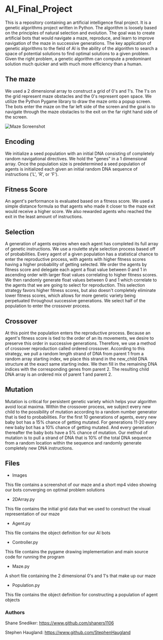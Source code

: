 # AI_Final_Project

This is a repository containing an artificial intelligence final project.  It is a genetic algorithms project written in Python. The algorithm is loosely based on the principles of natural selection and evolution.  The goal was to create artificial bots that would navigate a maze, reproduce, and learn to improve navigation of the maze in successive generations. The key application of genetic algorithms to the field of AI is the ability of the algorithm to search a space of potential solutions to find optimal solutions to a given problem.  Given the right problem, a genetic algorithm can compute a predominant solution much quicker and with much more efficiency than a human.

## The maze

We used a 2 dimensional array to construct a grid of 0's and 1's.  The 1's on the grid represent maze obstacles and the 0's represent open space.  We utilize the Python Pygame library to draw the maze onto a popup screen.  The bots enter the maze on the far left side of the screen and the goal is to navigate through the maze obstacles to the exit on the far right hand side of the screen.

![Maze Screenshot](https://github.com/shaners1106/AI_Final_Project/blob/master/Images/Maze.PNG)

## Encoding

We initialize a seed population with an initial DNA consisting of completely random navigational directives.  We hold the "genes" in a 1 dimensional array.  Once the population size is predetermined a seed population of agents is initialized each given an initial random DNA sequence of instructions ('L', 'R', or 'F').

## Fitness Score

An agent's performance is evaluated based on a fitness score.  We used a simple distance formula so that agents who made it closer to the maze exit would receive a higher score.  We also rewarded agents who reached the exit in the least amount of instructions.

## Selection

A generation of agents expires when each agent has completed its full array of genetic instructions.  We use a roulette style selection process based off of probabilities.  Every agent of a given population has a statistical chance to enter the reproductive process, with agents with higher fitness scores having a higher probability of getting selected.  We order the agents by fitness score and delegate each agent a float value between 0 and 1 in ascending order with larger float values correlating to higher fitness scores.  We then randomly generate float values between 0 and 1 which correlate to the agents that we are going to select for reproduction.  This selection strategy favors higher fitness scores, but also doesn't completely eliminate lower fitness scores, which allows for more genetic variety being perpetuated throughout successive generations. We select half of the population to enter the crossover process. 

## Crossover

At this point the population enters the reproductive process. Because an agent's fitness score is tied to the order of an its movements, we desire to preserve this order in successive generations.  Therefore, we use a method of crossover reproduction called ordered crossover.  According to this strategy, we pull a random length strand of DNA from parent 1 from a random array starting index, we place this strand in the new_child DNA structure at the exact same starting index.  We then fill in the remaining DNA indices with the corresponding genes from parent 2.  The resulting child DNA array is an ordered mix of parent 1 and parent 2.

## Mutation

Mutation is critical for persistent genetic variety which helps your algorithm avoid local maxima.  Within the crossover process, we subject every new child to the possibility of mutation according to a random number generator that is tied to probabilities.  For the first 10 generations of agents, every new baby bot has a 15% chance of getting mutated.  For generations 11-20 every new baby bot has a 10% chance of getting mutated.  And every generation thereafter the baby bots have a 5% chance of mutation.  Our method of mutation is to pull a strand of DNA that is 10% of the total DNA sequence from a random location within the sequence and randomly generate completely new DNA instructions. 

## Files

* Images

This file contains a screenshot of our maze and a short mp4 video showing our bots converging on optimal problem solutions

* 2DArray.py

This file contains the initial grid data that we used to construct the visual representation of our maze

* Agent.py

This file contains the object definition for our AI bots

* Controller.py

This file contains the pygame drawing implementation and main source code for running the program

* Maze.py

A short file containing the 2 dimensional 0's and 1's that make up our maze

* Population.py

This file contains the object definition for constructing a population of agent objects

### Authors

Shane Snediker: https://www.github.com/shaners1106

Stephen Haugland: https://www.github.com/StephenHaugland
